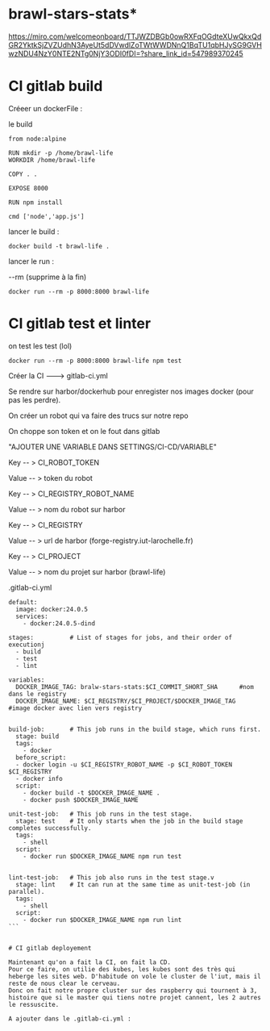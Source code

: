 # brawl-stars-stats*

https://miro.com/welcomeonboard/TTJWZDBGb0owRXFqOGdteXUwQkxQdGR2YktkSjZVZUdhN3AyeUt5dDVwdlZoTWtWWDNnQ1BqTU1qbHJySG9GVHwzNDU4NzY0NTE2NTg0NjY3ODI0fDI=?share_link_id=547989370245


# CI gitlab build

Créeer un dockerFile :

le build
````
from node:alpine

RUN mkdir -p /home/brawl-life
WORKDIR /home/brawl-life

COPY . .

EXPOSE 8000

RUN npm install

cmd ['node','app.js']
````

lancer le build :

```
docker build -t brawl-life .
```

lancer le run :

--rm (supprime à la fin)

````
docker run --rm -p 8000:8000 brawl-life
````

# CI gitlab test et linter

on test les test (lol)
```
docker run --rm -p 8000:8000 brawl-life npm test
````

Créer la CI ---> gitlab-ci.yml

Se rendre sur harbor/dockerhub pour enregister nos images docker (pour pas les perdre).

On créer un robot qui va faire des trucs sur notre repo 

On choppe son token et on le fout dans gitlab

"AJOUTER UNE VARIABLE DANS SETTINGS/CI-CD/VARIABLE"

Key -- > CI_ROBOT_TOKEN

Value -- > token du robot

Key -- > CI_REGISTRY_ROBOT_NAME

Value -- > nom du robot sur harbor 

Key -- > CI_REGISTRY

Value -- > url de harbor (forge-registry.iut-larochelle.fr)

Key -- > CI_PROJECT

Value -- > nom du projet sur harbor (brawl-life)


.gitlab-ci.yml

````
default:
  image: docker:24.0.5
  services:
    - docker:24.0.5-dind

stages:          # List of stages for jobs, and their order of executionj
  - build
  - test
  - lint

variables:
  DOCKER_IMAGE_TAG: bralw-stars-stats:$CI_COMMIT_SHORT_SHA      #nom dans le registry
  DOCKER_IMAGE_NAME: $CI_REGISTRY/$CI_PROJECT/$DOCKER_IMAGE_TAG   #image docker avec lien vers registry


build-job:       # This job runs in the build stage, which runs first.
  stage: build
  tags:
    - docker
  before_script:
  - docker login -u $CI_REGISTRY_ROBOT_NAME -p $CI_ROBOT_TOKEN $CI_REGISTRY
  - docker info
  script:
    - docker build -t $DOCKER_IMAGE_NAME .
    - docker push $DOCKER_IMAGE_NAME

unit-test-job:   # This job runs in the test stage.
  stage: test    # It only starts when the job in the build stage completes successfully.
  tags:
    - shell
  script:
    - docker run $DOCKER_IMAGE_NAME npm run test
  

lint-test-job:   # This job also runs in the test stage.v
  stage: lint    # It can run at the same time as unit-test-job (in parallel).
  tags:
    - shell
  script:
    - docker run $DOCKER_IMAGE_NAME npm run lint
```


# CI gitlab deployement

Maintenant qu'on a fait la CI, on fait la CD.
Pour ce faire, on utilie des kubes, les kubes sont des très qui heberge les sites web. D'habitude on vole le cluster de l'iut, mais il reste de nous clear le cerveau.
Donc on fait notre propre cluster sur des raspberry qui tournent à 3, histoire que si le master qui tiens notre projet cannent, les 2 autres le ressuscite.

A ajouter dans le .gitlab-ci.yml :

````

```